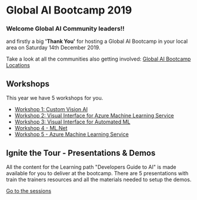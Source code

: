 # Global AI Bootcamp 2019 

### Welcome Global AI Community leaders!!
and firstly a big **'Thank You'** for hosting a Global AI Bootcamp in your local area on Saturday 14th December 2019.

Take a look at all the communities also getting involved: [Global AI Bootcamp Locations](https://globalai.community/global-ai-bootcamp/)


## Workshops
This year we have 5 workshops for you.
- [Workshop 1: Custom Vision AI](https://github.com/GlobalAICommunity/GlobalAIBootcamp-2019-Workshops/tree/master/Workshop%201%20Custom%20Vision%20AI/README.md)
- [Workshop 2: Visual Interface for Azure Machine Learning Service](https://github.com/GlobalAICommunity/GlobalAIBootcamp-2019-Workshops/tree/master/Workshop%202%20Visual%20Interface)
- [Workshop 3: Visual Interface for Automated ML](https://github.com/GlobalAICommunity/GlobalAIBootcamp-2019-Workshops/tree/master/Workshop%203%20AutoML)
- [Workshop 4 - ML.Net](https://github.com/GlobalAICommunity/Workshop-MLNet)
- [Workshop 5 - Azure Machine Learning Service](https://github.com/GlobalAICommunity/Workshop-AMLS)



## Ignite the Tour - Presentations & Demos
All the content for the Learning path "Developers Guide to AI" is made available for you to deliver at the bootcamp. There are 5 presentations with train the trainers resources and all the materials needed to setup the demos.

[Go to the sessions](ignite-the-tour.md)
